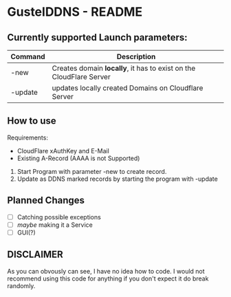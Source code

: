 # GustelDDNS - README

## Currently supported Launch parameters:

Command | Description
--------|------------
-new | Creates domain **locally**, it has to exist on the CloudFlare Server
-update | updates locally created Domains on Cloudflare Server

## How to use

Requirements:
- CloudFlare xAuthKey and E-Mail
- Existing A-Record (AAAA is not Supported)


1. Start Program with parameter -new to create record.
2. Update as DDNS marked records by starting the program with -update


## Planned Changes
- [ ] Catching possible exceptions
- [ ] *maybe* making it a Service
- [ ] GUI(?)

## DISCLAIMER
As you can obvously can see, I have no idea how to code.
I would not recommend using this code for anything if you don't expect it do break randomly.
